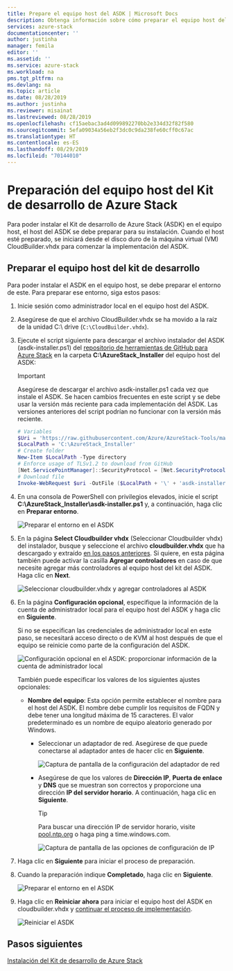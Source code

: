 ```yaml
---
title: Prepare el equipo host del ASDK | Microsoft Docs
description: Obtenga información sobre cómo preparar el equipo host del Kit de desarrollo de Azure Stack (ASDK) para la instalación del ASDK.
services: azure-stack
documentationcenter: ''
author: justinha
manager: femila
editor: ''
ms.assetid: ''
ms.service: azure-stack
ms.workload: na
pms.tgt_pltfrm: na
ms.devlang: na
ms.topic: article
ms.date: 08/28/2019
ms.author: justinha
ms.reviewer: misainat
ms.lastreviewed: 08/28/2019
ms.openlocfilehash: cf15aebac3ad4d099892270bb2e334d32f82f580
ms.sourcegitcommit: 5efa09034a56eb2f3dc0c9da238fe60cff0c67ac
ms.translationtype: HT
ms.contentlocale: es-ES
ms.lasthandoff: 08/29/2019
ms.locfileid: "70144010"
---
```

# <a name="prepare-the-asdk-host-computer"></a>Preparación del equipo host del Kit de desarrollo de Azure Stack
Para poder instalar el Kit de desarrollo de Azure Stack (ASDK) en el equipo host, el host del ASDK se debe preparar para su instalación. Cuando el host esté preparado, se iniciará desde el disco duro de la máquina virtual (VM) CloudBuilder.vhdx para comenzar la implementación del ASDK.

## <a name="prepare-the-development-kit-host-computer"></a>Preparar el equipo host del kit de desarrollo
Para poder instalar el ASDK en el equipo host, se debe preparar el entorno de este. Para preparar ese entorno, siga estos pasos:

1. Inicie sesión como administrador local en el equipo host del ASDK.
2. Asegúrese de que el archivo CloudBuilder.vhdx se ha movido a la raíz de la unidad C:\ drive (`C:\CloudBuilder.vhdx`).
3. Ejecute el script siguiente para descargar el archivo instalador del ASDK (asdk-installer.ps1) del [repositorio de herramientas de GitHub para Azure Stack](https://github.com/Azure/AzureStack-Tools) en la carpeta **C:\AzureStack_Installer** del equipo host del ASDK:

   > [!IMPORTANT]
   > Asegúrese de descargar el archivo asdk-installer.ps1 cada vez que instale el ASDK. Se hacen cambios frecuentes en este script y se debe usar la versión más reciente para cada implementación del ASDK. Las versiones anteriores del script podrían no funcionar con la versión más reciente.

   ```powershell
   # Variables
   $Uri = 'https://raw.githubusercontent.com/Azure/AzureStack-Tools/master/Deployment/asdk-installer.ps1'
   $LocalPath = 'C:\AzureStack_Installer'
   # Create folder
   New-Item $LocalPath -Type directory
   # Enforce usage of TLSv1.2 to download from GitHub
   [Net.ServicePointManager]::SecurityProtocol = [Net.SecurityProtocolType]::Tls12
   # Download file
   Invoke-WebRequest $uri -OutFile ($LocalPath + '\' + 'asdk-installer.ps1')
   ```

4. En una consola de PowerShell con privilegios elevados, inicie el script **C:\AzureStack_Installer\asdk-installer.ps1** y, a continuación, haga clic en **Preparar entorno**.

    ![Preparar el entorno en el ASDK](media/asdk-prepare-host/1.PNG) 

5. En la página **Select Cloudbuilder vhdx** (Seleccionar Cloudbuilder vhdx) del instalador, busque y seleccione el archivo **cloudbuilder.vhdx** que ha descargado y extraído [en los pasos anteriores](asdk-download.md). Si quiere, en esta página también puede activar la casilla **Agregar controladores** en caso de que necesite agregar más controladores al equipo host del kit del ASDK. Haga clic en **Next**.  

    ![Seleccionar cloudbuilder.vhdx y agregar controladores al ASDK](media/asdk-prepare-host/2.PNG)

6. En la página **Configuración opcional**, especifique la información de la cuenta de administrador local para el equipo host del ASDK y haga clic en **Siguiente**.

    Si no se especifican las credenciales de administrador local en este paso, se necesitará acceso directo o de KVM al host después de que el equipo se reinicie como parte de la configuración del ASDK.

   ![Configuración opcional en el ASDK: proporcionar información de la cuenta de administrador local](media/asdk-prepare-host/3.PNG)

    También puede especificar los valores de los siguientes ajustes opcionales:
    - **Nombre del equipo**: Esta opción permite establecer el nombre para el host del ASDK. El nombre debe cumplir los requisitos de FQDN y debe tener una longitud máxima de 15 caracteres. El valor predeterminado es un nombre de equipo aleatorio generado por Windows.

        - Seleccionar un adaptador de red. Asegúrese de que puede conectarse al adaptador antes de hacer clic en **Siguiente**.

            ![Captura de pantalla de la configuración del adaptador de red](media/asdk-prepare-host/step-four-network-adapter.png)

        - Asegúrese de que los valores de **Dirección IP**, **Puerta de enlace** y **DNS** que se muestran son correctos y proporcione una dirección **IP del servidor horario**. A continuación, haga clic en **Siguiente**.

            >[!TIP]
            >Para buscar una dirección IP de servidor horario, visite [pool.ntp.org](https://www.ntppool.org/) o haga ping a time.windows.com. 

            ![Captura de pantalla de las opciones de configuración de IP](media/asdk-prepare-host/step-five-host-ip-config.png)

7. Haga clic en **Siguiente** para iniciar el proceso de preparación.
8. Cuando la preparación indique **Completado**, haga clic en **Siguiente**.

    ![Preparar el entorno en el ASDK](media/asdk-prepare-host/4.PNG)

9. Haga clic en **Reiniciar ahora** para iniciar el equipo host del ASDK en cloudbuilder.vhdx y [continuar el proceso de implementación](asdk-install.md).

    ![Reiniciar el ASDK](media/asdk-prepare-host/5.PNG)


## <a name="next-steps"></a>Pasos siguientes
[Instalación del Kit de desarrollo de Azure Stack](asdk-install.md)

